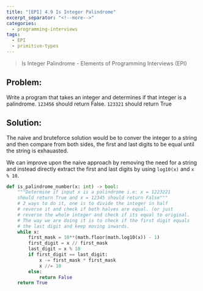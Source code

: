 ```yaml
---
title: "[EPI] 4.9 Is Integer Palindrome"
excerpt_separator: "<!--more-->"
categories:
  - programming-interviews
tags:
  - EPI
  - primitive-types
---
```


> Is Integer Palindrome - Elements of Programming Interviews (EPI) 

<!--more-->

## **Problem**: 
Write a program that takes an integer and determines if that integer is a palindrome. `123456` should return False. `123321` should return True

## **Solution**:
The naive and bruteforce solution would be to conver the integer to a string and then compare from both sides, the first and last digits to be equal until the string is exhauasted.

We can improve upon the naive approach by removing the need for a string and instead directly extract the first and last digits by using `log10(x)` and `x % 10`.

```python
def is_palindrome_number(x: int) -> bool:
    """Determine if input x is a palindrome i.e: x = 1223221
    should return True and x = 12345 should return False"""
    # 2 ways to do it, one is to divide the integer in half
    # reverse it and check if both halves are equal. (or just
    # reverse the whole integer and check if its equal to original.
    # The way we are doing it is to check if the first digit equals
    # the last digit and keep moving inwards.
    while x:
        first_mask = 10**(math.floor(math.log10(x)) - 1)
        first_digit = x // first_mask
        last_digit = x % 10
        if first_digit == last_digit:
            x -= first_mask * first_mask
            x //= 10
        else:
            return False
    return True
```


